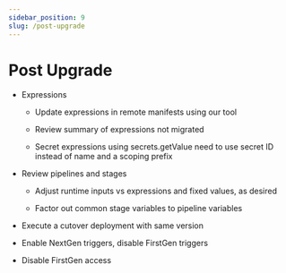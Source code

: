 ```yaml
---
sidebar_position: 9
slug: /post-upgrade
---
```


# Post Upgrade

- Expressions

  - Update expressions in remote manifests using our tool

  - Review summary of expressions not migrated

  - Secret expressions using secrets.getValue need to use secret ID instead of name and a scoping prefix

- Review pipelines and stages

  - Adjust runtime inputs vs expressions and fixed values, as desired

  - Factor out common stage variables to pipeline variables

- Execute a cutover deployment with same version

- Enable NextGen triggers, disable FirstGen triggers

- Disable FirstGen access